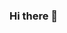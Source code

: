 ### Hi there 👋

<!--
### About Me
- Blog : [my_github_blog](https://jun9395.github.io)

---
[![Anurag's github stats](https://github-readme-stats.vercel.app/api?username=jun9395)](https://github.com/jun9395/github-readme-stats)

<!--
**jun9395/jun9395** is a ✨ _special_ ✨ repository because its `README.md` (this file) appears on your GitHub profile.

Here are some ideas to get you started:

- 🔭 I’m currently working on ...
- 🌱 I’m currently learning ...
- 👯 I’m looking to collaborate on ...
- 🤔 I’m looking for help with ...
- 💬 Ask me about ...
- 📫 How to reach me: ...
- 😄 Pronouns: ...
- ⚡ Fun fact: ...
-->
